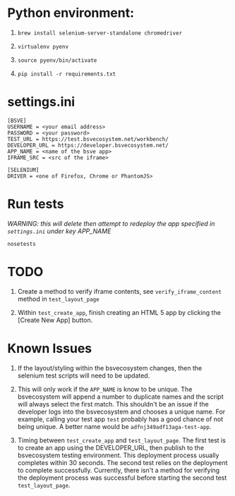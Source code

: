 # Python environment:

1. `brew install selenium-server-standalone chromedriver`

3. `virtualenv pyenv`

4. `source pyenv/bin/activate`

5. `pip install -r requirements.txt`

# settings.ini

```
[BSVE]
USERNAME = <your email address>
PASSWORD = <your password>
TEST_URL = https://test.bsvecosystem.net/workbench/
DEVELOPER_URL = https://developer.bsvecosystem.net/
APP_NAME = <name of the bsve app>
IFRAME_SRC = <src of the iframe>

[SELENIUM]
DRIVER = <one of Firefox, Chrome or PhantomJS>
```

# Run tests

*WARNING: this will delete then attempt to redeploy the app specified in `settings.ini` under key APP_NAME*

```
nosetests
```

# TODO

1. Create a method to verify iframe contents, see `verify_iframe_content` method in `test_layout_page`

2. Within `test_create_app`, finish creating an HTML 5 app by clicking the [Create New App] button.

# Known Issues

1. If the layout/styling within the bsvecosystem changes, then the selenium test scripts will need to be updated.

2. This will only work if the `APP_NAME` is know to be unique. The bsvecosystem will append a number to duplicate names and the script will always select the first match. This shouldn't be an issue if the developer logs into the bsvecosystem and chooses a unique name. For example, calling your test app `test` probably has a good chance of not being unique. A better name would be `adfnj349adf13aga-test-app`.

3. Timing between `test_create_app` and `test_layout_page`. The first test is to create an app using the DEVELOPER_URL, then publish to the bsvecosystem testing environment. This deployment process usually completes within 30 seconds. The second test relies on the deployment to complete successfully. Currently, there isn't a method for verifying the deployment process was successful before starting the second test `test_layout_page`.
